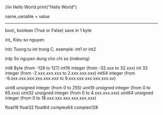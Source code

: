 //in Hello World
print("Hello World")

name_variable = value
____________________________________________________________
bool_    boolean (True or False) save in 1 byte

int_    Kieu so nguyen

intc    Tuong tu int trong C, example: int1 or int2

intp    So nguyen dung cho chi so (indexing)

int8    Byte (from -128 to 127)
int16   integer (from -32.xxx to 32.xxx)
int 32   integer (from -2.xxx.xxx.xxx to 2.xxx.xxx.xxx)
int64    integer (from -9.xxx.xxx.xxx.xxx.xxx.xxx to 9.xxx.xxx.xxx.xxx.xxx.xx)

uint8    unsigned integer (from 0 to 255)
uint16   unsigned integer (from 0 to 65.xxx)
uint32   unsigned integer (from 0 to 4.xxx.xxx.xxx)
uint64   unsigned integer (from 0 to 18.xxx.xxx.xxx.xxx.xxx.xxx)

float16
float32
float64
complex64
complex128
